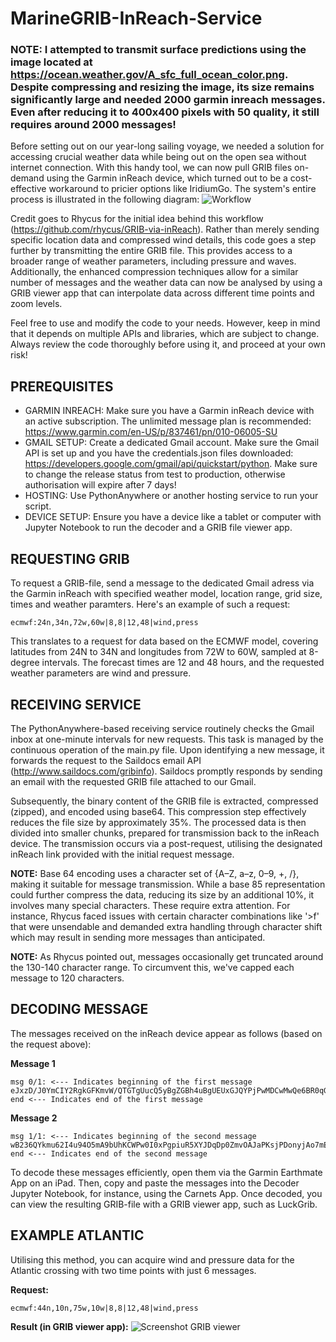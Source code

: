 # MarineGRIB-InReach-Service

### NOTE: I attempted to transmit surface predictions using the image located at https://ocean.weather.gov/A_sfc_full_ocean_color.png. Despite compressing and resizing the image, its size remains significantly large and needed 2000 garmin inreach messages. Even after reducing it to 400x400 pixels with 50 quality, it still requires around 2000 messages!

Before setting out on our year-long sailing voyage, we needed a solution for accessing crucial weather data while being out on the open sea without internet connection. With this handy tool, we can now pull GRIB files on-demand using the Garmin inReach device, which turned out to be a cost-effective workaround to pricier options like IridiumGo. The system's entire process is illustrated in the following diagram:
![Workflow](images/workflow_diagram.jpg)

Credit goes to Rhycus for the initial idea behind this workflow (https://github.com/rhycus/GRIB-via-inReach). Rather than merely sending specific location data and compressed wind details, this code goes a step further by transmitting the entire GRIB file. This provides access to a broader range of weather parameters, including pressure and waves. Additionally, the enhanced compression techniques allow for a similar number of messages and the weather data can now be analysed by using a GRIB viewer app that can interpolate data across different time points and zoom levels.

Feel free to use and modify the code to your needs. However, keep in mind that it depends on multiple APIs and libraries, which are subject to change. Always review the code thoroughly before using it, and proceed at your own risk!


## PREREQUISITES

- GARMIN INREACH: Make sure you have a Garmin inReach device with an active subscription. The unlimited message plan is recommended: https://www.garmin.com/en-US/p/837461/pn/010-06005-SU
- GMAIL SETUP: Create a dedicated Gmail account. Make sure the Gmail API is set up and you have the credentials.json files downloaded: https://developers.google.com/gmail/api/quickstart/python. Make sure to change the release status from test to production, otherwise authorisation will expire after 7 days!
- HOSTING: Use PythonAnywhere or another hosting service to run your script.
- DEVICE SETUP: Ensure you have a device like a tablet or computer with Jupyter Notebook to run the decoder and a GRIB file viewer app.


## REQUESTING GRIB

To request a GRIB-file, send a message to the dedicated Gmail adress via the Garmin inReach with specified weather model, location range, grid size, times and weather paramters. Here's an example of such a request:

```ecmwf:24n,34n,72w,60w|8,8|12,48|wind,press```

This translates to a request for data based on the ECMWF model, covering latitudes from 24N to 34N and longitudes from 72W to 60W, sampled at 8-degree intervals. The forecast times are 12 and 48 hours, and the requested weather parameters are wind and pressure.


## RECEIVING SERVICE

The PythonAnywhere-based receiving service routinely checks the Gmail inbox at one-minute intervals for new requests. This task is managed by the continuous operation of the main.py file. Upon identifying a new message, it forwards the request to the Saildocs email API (http://www.saildocs.com/gribinfo). Saildocs promptly responds by sending an email with the requested GRIB file attached to our Gmail.

Subsequently, the binary content of the GRIB file is extracted, compressed (zipped), and encoded using base64. This compression step effectively reduces the file size by approximately 35%. The processed data is then divided into smaller chunks, prepared for transmission back to the inReach device. The transmission occurs via a post-request, utilising the designated inReach link provided with the initial request message.

**NOTE:** Base 64 encoding uses a character set of {A–Z, a–z, 0–9, +, /}, making it suitable for message transmission. While a base 85 representation could further compress the data, reducing its size by an additional 10%, it involves many special characters. These require extra attention. For instance, Rhycus faced issues with certain character combinations like '>f' that were unsendable and demanded extra handling through character shift which may result in sending more messages than anticipated.

**NOTE:** As Rhycus pointed out, messages occasionally get truncated around the 130-140 character range. To circumvent this, we've capped each message to 120 characters.


## DECODING MESSAGE

The messages received on the inReach device appear as follows (based on the request above):

**Message 1**
```
msg 0/1: <--- Indicates beginning of the first message
eJxzD/J0YmCIY2RgkGFKmvW/QTGTgUucQ5yBgZGBh4uBgUEUxGJQYPjPwMDCwMwQe6BR0qGBYY5Dw+4GeQd5BwcGMBBjYWA45Fx+jV3uZOtdi80Mdvu4FcyB
end <--- Indicates end of the first message
```

**Message 2**
```
msg 1/1: <--- Indicates beginning of the second message
wB236QYkmu62I4u94O5mA9bUhKCWPw0I0xPgpiuR5XYJDqDp0ZmvOAJaPKsjPDonyjAo7mEgYD4JroeYr1/FoZPsla2rF7Zisi3DUrD5AIClUBs=
end <--- Indicates end of the second message
```

To decode these messages efficiently, open them via the Garmin Earthmate App on an iPad. Then, copy and paste the messages into the Decoder Jupyter Notebook, for instance, using the Carnets App. Once decoded, you can view the resulting GRIB-file with a GRIB viewer app, such as LuckGrib.


## EXAMPLE ATLANTIC
Utilising this method, you can acquire wind and pressure data for the Atlantic crossing with two time points with just 6 messages.

**Request:**

```ecmwf:44n,10n,75w,10w|8,8|12,48|wind,press```


**Result (in GRIB viewer app):**
![Screenshot GRIB viewer](images/screenshot_grib_viewer.jpg)
